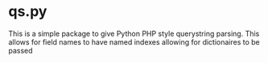 # qs.py

This is a simple package to give Python PHP style querystring parsing. This allows for field names to have named indexes allowing for dictionaires to be passed 
